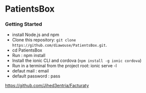 # PatientsBox

### Getting Started
* install Node.js and npm
* Clone this repository: `git clone https://github.com/diawouse/PatientsBox.git`.
* cd PatientsBox
* Run : npm install
* Install the ionic CLI and cordova (`npm install -g ionic cordova`)
* Run in a terminal from the project root: ionic serve -l
* defaut mail : email
* default password : pass

https://github.com/Jihed3entria/Facturaty
